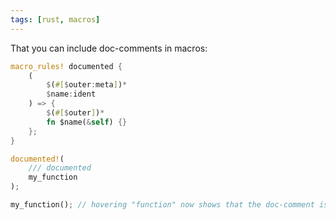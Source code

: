 ```yaml
---
tags: [rust, macros]
---
```


That you can include doc-comments in macros:

```rs
macro_rules! documented {
    (
        $(#[$outer:meta])*
        $name:ident
    ) => {
        $(#[$outer])*
        fn $name(&self) {}
    };
}

documented!(
    /// documented
    my_function
);

my_function(); // hovering "function" now shows that the doc-comment is "documented"
```
